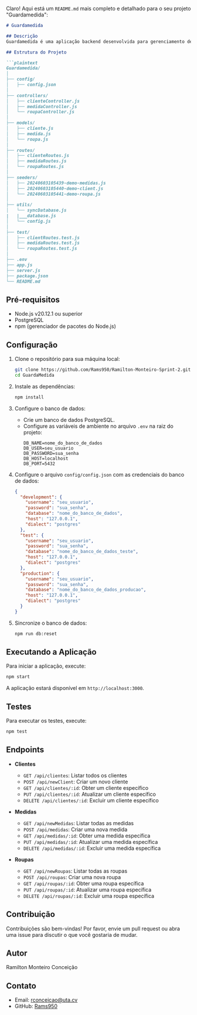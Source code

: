 Claro! Aqui está um `README.md` mais completo e detalhado para o seu projeto "Guardamedida":

```markdown
# Guardamedida

## Descrição
Guardamedida é uma aplicação backend desenvolvida para gerenciamento de clientes, roupas e medidas. Utiliza Node.js, Express e PostgreSQL, com o ORM Sequelize para operações de banco de dados. Esta aplicação facilita o rastreamento e a organização de informações detalhadas de clientes, além de permitir o gerenciamento eficaz de roupas e suas respectivas medidas.

## Estrutura do Projeto

```plaintext
Guardamedida/
│
├── config/
│   ├── config.json
│
├── controllers/
│   ├── clienteController.js
│   ├── medidaController.js
│   └── roupaController.js
│
├── models/
│   ├── cliente.js
│   ├── medida.js
│   └── roupa.js
│
├── routes/
│   ├── clienteRoutes.js
│   ├── medidaRoutes.js
│   └── roupaRoutes.js
│
├── seeders/
│   ├── 20240603105439-demo-medidas.js
│   ├── 20240603105440-demo-client.js
│   └── 20240603105441-demo-roupa.js
│
├── utils/
│   └── syncDatabase.js
|   |___database.js
│   └── config.js
│
├── test/
│   ├── clientRoutes.test.js
│   ├── medidaRoutes.test.js
│   └── roupaRoutes.test.js
│
├── .env
├── app.js
├── server.js
├── package.json
└── README.md
```

## Pré-requisitos

- Node.js v20.12.1 ou superior
- PostgreSQL
- npm (gerenciador de pacotes do Node.js)

## Configuração

1. Clone o repositório para sua máquina local:
   ```bash
   git clone https://github.com/Rams950/Ramilton-Monteiro-Sprint-2.git
   cd GuardaMedida
   ```

2. Instale as dependências:
   ```bash
   npm install
   ```

3. Configure o banco de dados:
   - Crie um banco de dados PostgreSQL.
   - Configure as variáveis de ambiente no arquivo `.env` na raiz do projeto:
     ```
     DB_NAME=nome_do_banco_de_dados
     DB_USER=seu_usuario
     DB_PASSWORD=sua_senha
     DB_HOST=localhost
     DB_PORT=5432
     ```

4. Configure o arquivo `config/config.json` com as credenciais do banco de dados:
   ```json
   {
     "development": {
       "username": "seu_usuario",
       "password": "sua_senha",
       "database": "nome_do_banco_de_dados",
       "host": "127.0.0.1",
       "dialect": "postgres"
     },
     "test": {
       "username": "seu_usuario",
       "password": "sua_senha",
       "database": "nome_do_banco_de_dados_teste",
       "host": "127.0.0.1",
       "dialect": "postgres"
     },
     "production": {
       "username": "seu_usuario",
       "password": "sua_senha",
       "database": "nome_do_banco_de_dados_producao",
       "host": "127.0.0.1",
       "dialect": "postgres"
     }
   }
   ```

5. Sincronize o banco de dados:
   ```bash
   npm run db:reset
   ```

## Executando a Aplicação

Para iniciar a aplicação, execute:
```bash
npm start
```
A aplicação estará disponível em `http://localhost:3000`.

## Testes

Para executar os testes, execute:
```bash
npm test
```

## Endpoints

- **Clientes**
  - `GET /api/clientes`: Listar todos os clientes
  - `POST /api/newClient`: Criar um novo cliente
  - `GET /api/clientes/:id`: Obter um cliente específico
  - `PUT /api/clientes/:id`: Atualizar um cliente específico
  - `DELETE /api/clientes/:id`: Excluir um cliente específico

- **Medidas**
  - `GET /api/newMedidas`: Listar todas as medidas
  - `POST /api/medidas`: Criar uma nova medida
  - `GET /api/medidas/:id`: Obter uma medida específica
  - `PUT /api/medidas/:id`: Atualizar uma medida específica
  - `DELETE /api/medidas/:id`: Excluir uma medida específica

- **Roupas**
  - `GET /api/newRoupas`: Listar todas as roupas
  - `POST /api/roupas`: Criar uma nova roupa
  - `GET /api/roupas/:id`: Obter uma roupa específica
  - `PUT /api/roupas/:id`: Atualizar uma roupa específica
  - `DELETE /api/roupas/:id`: Excluir uma roupa específica

## Contribuição

Contribuições são bem-vindas! Por favor, envie um pull request ou abra uma issue para discutir o que você gostaria de mudar.


## Autor

Ramilton Monteiro Conceição

## Contato

- Email: rconceicao@uta.cv
- GitHub: [Rams950](https://github.com/rams950)

